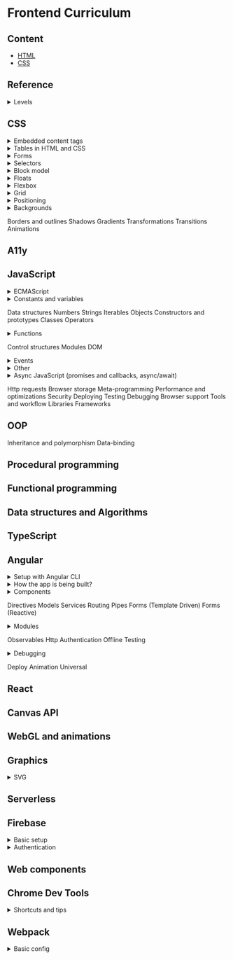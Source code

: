 # Frontend Curriculum

## Content
- [HTML](html.md)
- [CSS](css.md)

## Reference

<details>
<summary>Levels</summary>

- :seedling: - to learn
- :deciduous_tree: - common
- :blossom: - good

</details>

## CSS

<details>
<summary>Embedded content tags</summary>



```HTML
<!-- almost like video -->
<audio controls preload="" src="#" autoplay>
  <source src="#" type="MP3"></source>
  <source src="#" type="OGG"></source>
</audio>
```

</details>

<details>
<summary>Tables in HTML and CSS</summary>

- by default `<table>` shrinks to content

```HTML
<table>
  <!-- should be the first child -->
  <caption>Header</caption>
  <tr>
    <!-- colspan for horizontal expanding -->
    <!-- moves right cell, have to delete in html -->
    <td colspan="2">Name 1</td>
    <!-- rowspan for vertical expanding -->
    <!-- moves lower cell in it's own row to right -->
    <td rowspan="2">Value 1</td>
    <td>Count 1</td>
  </tr>
  <tr>
    <td>Name 1</td>
    <td>Value 1</td>
    <td>Count 1</td>
  </tr>
</table>
```

```CSS
table {
  /* to avoid double border*/
  border-collapse: collapse;
  /* when border-collapse != collapse */
  /* between table and cells */
  border-spacing: 10px 1rem;
}

caption {
  caption-side: top;
  caption-side: bottom;
}

tr {
  /* for <tr> we can add only background properties, has almost no self styling */
  background-color: #ffffff;
}

td {
  /* aligns text inside the cell vertically */
  vertical-align: middle;
}
```

```CSS
/* css tables, don't know when could be useful */
.table {
  display: table;
  display: inline-table;
}

.tr {
  display: table-row;
}

.td {
  display: table-cell;
}

.caption {
  display: table-caption;
}

.thead {
  display: table-header-group;
}

.tbody {
  display: table-row-group;
}

.tfoot {
  display: table-footer-group;
}

/* like a <col> tag - empty, used for styling a column one - 1st, two - second ... */
.col {
  display: table-column;
}

/* like a <colgroup> and child <col> tags, empty, styles for every child column */
.colgroup {
  display: table-column-group;
}
```

</details>

<details>
<summary>Forms</summary>

- `autofocus` only one attribute for the whole page
- `pattern` regexp, if incorrect - validation error
- `readonly` can't change but can select and copy, <b>posts to the server</b>
- `disabled` can't change, focus, select or copy, <b>doesn't post to the server</b>

```HTML
<!-- name will also get posted to server -->
<button type="submit" name="some-name"></button>

<!-- rows - strings -->
<!-- cols - symbols -->
<textarea rows="10" cols="100"></textarea>

<!-- good for support needs -->
<input type="hidden">

<!-- for working with files enctype required -->
<form enctype="multipart/form-data">
  <!-- name is required -->
  <input type="file" name="avatar">
</form>

<!-- image input = submit + sends the click coordinates on the image -->
<input type="image" src="#" alt="Some description">

<!-- dates inputs -->
<!-- if browser doesn't support, shows text field -->
<input type="date"> <!-- with locale -->
<input type="time"> <!-- with locale -->
<input type="datetime"> <!-- with time zone -->
<input type="datetime-local"> <!-- w/o time zone -->
<input type="week"> <!-- N of week, year -->
<input type="month"> <!-- month + year -->

<!-- number input -->
<!-- doesn't have min/maxlength -->
<!-- step is applied by clicking arrows, out of step - validation error -->
<!-- number keyboard on mobile -->
<input type="number" min="0" max="100" step="10">

<!-- search almost like text, in some browsers has a cross -->
<input type="search">

<!-- still has no multiple handles -->
<input type="range" min="0" max="100" step="10">

<!-- good with patterns -->
<!-- tel keyboard on mobile -->
<input type="tel">

<!-- validation for correct urls, emails -->
<!-- proper keyboard on mobile -->
<input type="email">
<input type="url">

<!-- opens special pallette with colors -->
<!-- if browser doesn't support = text field -->
<input type="color">

<!-- allow/block browser autocomplete option -->
<input autocomplete="on">
<input autocomplete="off">

<!-- data lists with inputs (like select on type) -->
<!-- connected viw list of input and id of datalist -->
<!-- if inputs type != text, shows only correct items -->
<input type="text" list="browsers" name="browsers">
<datalist id="browsers">
  <option>Google Chrome</option>
  <option>Mozilla Firefox</option>
  <option>Edge</option>
  <option>Opera</option>
</datalist>

<!-- value accessible from js vie element.value -->
<output name="some-name">{default}</output>

<!-- disabled for all the fields inside -->
<fieldset disabled>
  <!-- first child -->
  <legend>Title</legend>
</fieldset>

<!-- multiple - ctrl/cmd to choose with -->
<!-- multiple + size to change height -->
<select multiple size="10">
  <!-- selected to choose value, could be several -->
  <!-- value ? value : text content goes to server -->
  <option selected>Option 1</option>
  <option selected value="option2">Option 2</option>
  <option>Option 3</option>
  <!-- could have group children -->
  <!-- could be used with multiple select -->
  <optgroup label="Group 1">
    <option selected>Option in a group 1</option>
    <option>Option in a group 2</option>
  </optgroup>
</select>
```

</details>

<details>
<summary>Selectors</summary>

```CSS
/* pseudo classes */

/* :not can use */
.element:not(:last-child) {}
.element:not(p):not(#id) {}
.element:not([attribute]) {}
.element:not(.class) {}
/* :not cannot use */
.element:not(:not()) {}
.element:not(.class-one.class-two) {}
.element:not(::after) {}
.element:not(a span + span ~ span) {} /* any combined selector */

/* from last */
.element:nth-last-child {}
/* if the 2nd element is ul, choses, otherwise no */
ul:nth-child(2) {}

/* with type in mind */
.element:first-of-type {}
.element:last-of-type {}
/* 2nd of type */
.element:nth-of-type(2) {}
.element:nth-last-of-type(2) {}

/* no element or text inside */
.element:empty {}

/* only one child */
.element:only-child {}

/* only one p inside a parent */
p:only-of-type {}
```

```HTML
<body>
  <div></div> <!-- ul:first-child = nothing-->
  <ul></ul> <!-- ul:first-of-type ul:nth-child(2) -->
  <ul></ul> <!-- ul:last-of-type ul:nth-of-type(2) -->
</body>
```

```CSS
/* pseudo elements */
.element::first-line {}
.element::first-letter {}

/* mostly used */
.element::before {}
.element::after {}
```

```CSS
/* attribute selectors */
/* exact */
[type="text"] {}
/* starts with 'bar' */
[foo^="bar"] {}
/* ends with 'bar' (good for docs .jpg) */
[foo$="bar"] {}
/* contains 'bar' */
[foo*="bar"] {}
/* 'bar' is a separate word */
[foo~="bar"]
/* prefix 'bar', the value has to be either alone or followed by '-' */
[foo|="bar"]
```

```CSS
/* state selectors */
.element:enabled {}
.element:disabled {}
.element:read-write {}
.element:read-only {}
.element:required {}
.element:optional {}
.element:checked {}
.element:valid {}
.element:invalid {}
.element:in-range {}
.element:out-of-range {}
```

</details>

<details>
<summary>Block model</summary>

- block (full width, new line width/height, paddings, margins)
  - vertical margins collapse to the more value (parent 40px, child 60px = 60px after collapse)
  - vertical margins drop out of parent if parent doesn't have paddings or borders and it's margin is < child's margin
  - horizontal margins do not collapse
- phrasing (width = content, only horizontal paddings, margins)
- input's width by default = `[size]` attribute, doesn't grow into full parent's width
- `display: none;` removes element + makes una11y
- `visibility: hidden;` hides the element, but the place is still there, makes una11y

</details>

<details>
<summary>Floats</summary>

- basically used to float elements with text
- `float: left/right/none;`
- adds sizes to phrasing elements too
- shrinks to content
- drops out of flow (partially)
  - block elements after float stop reacting oon float, go up like with `position: absolute;`
  - inline elements float around the empty side of float element
  - if all blocks are floats, parent shrinks to 0 height
- floats see each other, drop to the next line, but sometimes 'chains' and positions below one of the random floats (awkward behavior)
- `clear: left/right/both/none;` forbids floating, if after float - sees it (clearfix pattern)

</details>

<details>
<summary>Flexbox</summary>

```CSS
.element {
  /* positive int */
  /* free space according to coefficient */
  /* flex-grow + min-width (no min-width = elem could drop out of parent if other elem-s have flex-shrink: 0) */
  flex-grow: 0;
  /* positive int number */
  /* free shrink according to coefficient */
  /* not to shrink = 0 */
  /* only content shrinks (not paddings or borders) */
  /* flex-shrink + multiline flex (only 1 element > container width) */
  flex-shrink: 1;
  /* combined property, has problems in some browsers */
  /* flex-grow flex-shrink flex-basis */
  /* 0 1 auto */
  flex: initial;
  /* 1 1 auto */
  flex: auto;
  /* 0 0 auto */
  flex: none;
  /* 1 0 0% */
  flex: 1 0;
  /* 1 1 0% */
  flex: 1;
  /* min and max sizes apply after all the above (in the very end) */
}
```

</details>

<details>
<summary>Grid</summary>

- children become parent's grid elements
- elements position on the 2d grid between lines
- grids could be layered (default - order in HTML)
- `z-index` changes layering

```CSS
.parent-element {
  display: grid;
}

/* starts from 4 vertical and 3 horizontal lines */
/* if end is undefined, ends on next line */
.child-element {
  grid-column-start: 4;
  grid-row-start: 3;
}

.child-element {
  grid-column-start: 3;
  grid-column-end: 5;
  grid-row-start: 2;
  grid-row-end: 4;
  /* the same, but shorter */
  grid-column: 3 / 5;
  grid-row: 2 / 4;
  /* when used without 2nd param, will behave like -start properties */
  grid-column: 3;
  grid-row: 2;
}
```

</details>

<details>
<summary>Positioning</summary>

```CSS
.element {
  /* when extends browser's borders */
  position: absolute;
  /* by default coords = auto */
  /* no scroll */
  top: -5px;
  left: -5px;
  /* with scroll */
  bottom: -5px;
  right: -5px;
}
```

</details>

<details>
<summary>Backgrounds</summary>

- when multiple - 1st is upper

```CSS
.element {
  /* #fff(fff)(ff) rgb(a) hsl(a) */
  background-color: #ffffff;
  /* image layers on color */
  background-image: url('bg.jpg');
  /* repeat-x(y) no-repeat */
  /* round - repeated parts shrink or grow */
  /* space - adds space between */
  /* could be different by x or y */
  background-repeat: repeat;
  /* x y */
  /* left center right top bottom */
  /* 50% 50px +- */
  /* right 30px top 20px - from any block corner */
  background-position: 50% 100%;
  /* fixed - adds very simple effect */
  background-attachment: scroll;
  /* 100px, 100% 50% */
  /* contain - reserves proportions, max sizes with full fill possible, could not cover the whole container */
  /* cover - reserves proportions, min possible sizes to cover the whole container, */
  /* if block and img proportions are different, img cuts */
  background-size: auto auto;
  /* padding-box (-borders) */
  /* border-box (+padding+borders) */
  /* content-box (-padding-borders) */
  background-origin: padding-box;
  /* border-box doesn't cut */
  /* padding-box cuts till borders */
  /* content-box cuts with paddings */
  background-clip: border-box;
  /* complex property order */
  background: [bc] [bi] [br] [bp] [ba];
}
```

</details>

Borders and outlines
Shadows
Gradients
Transformations
Transitions
Animations

## A11y

## JavaScript

<details>
<summary>ECMAScript</summary>

Global changes:
- new strategy of spec updating
- problem concepts
  - hoisting
  - `var` rewriting
  - scope (var with no block-scope)
- new opportunities
  - `let`, `const` - hoisting, scope, rewriting solved
  - template strings
  - function default params
  - arrow functions
  - destructuring
- better objects

</details>

<details>
<summary>Constants and variables</summary>

```JavaScript
// constants - code agreements
// protected values, hardcoded (default configs, physical consts, coefficients)
// distinguished by it's appearance
// any constant declares as a const
// is immutable
const Earth = {
  RADIUS: 6.371,
  GRAVITATION: 6.67408
};
const DEFAULT_NAMES = ['Michael', 'Anna', 'Chris'];
const LIGHT_SPEED = 255792458;

// consts
// not any const = constant
// declares a variable with immutable link
const element = document.querySelector('p');
const arr = [1, 2, 3, 4];
```

</details>

Data structures
Numbers
Strings
Iterables
Objects
Constructors and prototypes
Classes
Operators

<details>
<summary>Functions</summary>

```JavaScript
// default params
// Earlier
var doSomething = function (caption, amount, isChecked) {
  if (typeof isChecked === 'undefined') {
    isChecked = false;
  }
};

// ES2015
const doSomething = (caption, amount, isChecked = false) => {
  // some code here
};
```

- doesn't have it's own scope (only lexical) - when global, `this === window`
- doesn't have `arguments` object
- can't rewrite `this` (`bind` and `call` won't work)
  - can't be used as a constructor, no `new` keyword
  - can't be method of an object or prototype

```JavaScript
// arrow functions
// only 1 param?
const doSomething = param => console.log(param);

// only 1 line?
// = return left * right;
const doSomething = (left, right) => left * right;

// return object?
const getWizard = (name, level) => ({
  name,
  level
});
```

</details>

Control structures
Modules
DOM

<details>
<summary>Events</summary>

- difference between `change` and `input`
  - `change` works when `field.value` changed and the user finished to enter the value (moved the handle and released)
  - `input` works with every value change

</details>

<details>
<summary>Other</summary>

- cycle is more optimal than a recursion (call stack overflow), any recursion could be rewritten into a cycle

</details>

<details>
<summary>Async JavaScript (promises and callbacks, async/await)</summary>

  - <details>
    <summary>Sync data loading</summary>

    ```JavaScript
    const getResponse = (url) => {
      const xhr = new XMLHttpRequest();
      xhr.open('GET', url, false);
      xhr.send();
      // we can do it like that, because it's a sync request
      // return will happen after we get the response
      return xhr.response;
    };
    const data = getResponse('https://data.com/users');
    ```

    </details>
  
  - Async ES5 (callbacks)
  - Async ES6 (promises) 

</details>

Http requests
Browser storage
Meta-programming
Performance and optimizations
Security
Deploying
Testing
Debugging
Browser support
Tools and workflow
Libraries
Frameworks

## OOP

Inheritance and polymorphism
Data-binding

## Procedural programming

## Functional programming

## Data structures and Algorithms

## TypeScript

## Angular

<details>
<summary>Setup with Angular CLI</summary>

- install node + npm
- install angular CLI
- global style files could be added to `angular.json`
```bash
# create a project
ng new <project-name>

# run the app
ng serve

# create a component
ng g c <component-name or path + name>

# create a directive
ng g d <directive-name>
```

</details>

<details>
<summary>How the app is being built?</summary>

- don't import with .ts extensions, webpack adds it
```TypeScript
// main.ts
import { enableProdMode } from '@angular/core';
import { platformBrowserDynamic } from '@angular/platform-browser-dynamic';

import { AppModule } from './app/app.module';
import { environment } from './environments/environment';

if (environment.production) {
  enableProdMode();
}

platformBrowserDynamic().bootstrapModule(AppModule)
  .catch(err => console.error(err));
```
```TypeScript
// app/app.module.ts
import { NgModule } from '@angular/core';
import { AppComponent } from './app.component';

@NgModule({
  // should be known components when Angular analyses index.html
  bootstrap: [AppComponent]
})
export class AppModule {}
```
```TypeScript
// app/app.component.ts
import { Component } from '@angular/core';

@Component({
  selector: 'app-root',
  templateUrl: '...'
})
export class AppComponent {}
```
```HTML
<!-- index.html -->
<!doctype html>
<html>
<head></head>
<body>
  <app-root></app-root>
</html>
```

</details>

<details>
<summary>Components</summary>

- `declarations: [NameComponent]` add to module
- `<app-name></app-name>` or `<p appDir></p>` or `<p class="class"></p>` add to view
- data-binding - communication between business logic and view
- updates dynamically at runtime
- event-binding - reaction to events
- two-way binding - needs a FormsModule

```TypeScript
// app/app.module.ts
import { NgModule } from '@angular/core';
import { FormsModule } from '@angular/forms';

@NgModule({
  imports: [FormsModule]
})
export class AppModule {}
```

```TypeScript
// app/components/name/name.component.ts
import { Component } from '@angular/core';

@Component({
  // required, must be a unique string
  selector: 'app-name', // tag, mostly for components
  selector: '[appDir]', // attribute, mostly for directives
  selector: '.class', // can also use a class as a selector
  // required, only one of
  template: '<p>Some text</p>',
  templateUrl: './name.component.html',
  // optional, only one of
  styles: '',
  styleUrls: ['./name.component.css'] // scss / less also possible
})
export class NameComponent {
  title: string = 'Hello from name component!';
  name: string = 'Max';

  onButtonClick(evt: Event) {
    console.log(evt.target);
  }
}
```
```HTML
<!-- app/components/name/name.component.html -->

<!-- data-binding -->
<!-- no multiline expressions -->
<!-- resolved to a string -->
<!-- updated dynamically -->
<!-- string interpolation -->
<p>{{ title }}</p> <!-- Hello from name component! -->
<!-- property binding -->
<p [innerText]="title"></p>
<!-- DON'T! improper usage -->
<p [innerText]="{{ title }}"></p>

<!-- event-binding -->
<!-- $event - browser event of type Event -->
<button type="button" (click)="onButtonClick($event)">Click</button>

<!-- two-way binding -->
<!-- triggers input data and updates BL -->
<!-- when BL is updated programmatically, updates the input -->
<input type="text" [(ngModel)]="name">
<p>{{ name }}</p>
```

</details>

Directives
Models
Services
Routing
Pipes
Forms (Template Driven)
Forms (Reactive)

<details>
<summary>Modules</summary>

- bundles different pieces into one package
- custom modules mostly for big projects
- gives Angular info on which features to use
```TypeScript
// app/app.module.ts
import { NgModule } from '@angular/core';

@NgModule({
  // components, directives, pipes
  declarations: [],
  // modules
  imports: [],
  // root needed on start component
  bootstrap: [],
  // services, interceptors
  providers: []
})
export class AppModule {}
```

</details>

Observables
Http
Authentication
Offline
Testing

<details>
<summary>Debugging</summary>

- find an error in the console
- using sourcemaps and breakpoints in browser
  - `sources` => `webpack` => `.` => `src`
- using `debugger;`
- using chrome extension Augury (access from dev tools)

</details>

Deploy
Animation
Universal

## React

## Canvas API

## WebGL and animations

## Graphics

<details>
<summary>SVG</summary>

- optimization
  - use fewer nodes
  - fewer handlers
  - integer numbers
  - not too big grid
- sprites
  - HTML inline sprites `<svg style="display: none;"><symbol></symbol></svg>`
    - minus: doesn't cache in the browser
  - SVG sprite file (have to add a fallback)
    - for IE support use svg4everybody
  - CSS inline SVG sprite (`svg+xml`)
    - fallback base64, fallback images
    - can't change svg style properties
  - using SVG fragment ids and views
    - bugs in safari

</details>

## Serverless

## Firebase

<details>
<summary>Basic setup</summary>

- firebase.google.com
- console.firebase.com
- add project, default settings
- navigate to database => realtime database => create database
- choose start in test mode (when your auth functional is not ready yet)
- URL in the head is where to send a request
- to simulate errors change some rules to false (database => rules)

</details>

<details>
<summary>Authentication</summary>

- database => rules
- set the rule you need to `auth != null`
- authentication => set up sign-in method
- choose email/password => enable only top switch
- users tab - all the users
- find docs on Auth REST API

</details>

## Web components

## Chrome Dev Tools

<details>
<summary>Shortcuts and tips</summary>

- Shortcuts (menu => shortcuts)
  - `ctrl + F` search (by any word)
  - `ctrl + shift + F` search across all sources
  - `tab` `tab + shift` step forward / back when adding changes
  - `H` hide chosen element of the html (adds `visibility: hidden;`)
  - `F2` to be able to edit html
  - `+` in styles will create a selector for the element
  - `shift + click` on color will change it's output
- `document.body.contentEditable = true;`
- can change sizes in the block with metrics
- in the device emulation can pick pixel density
- settings => coverage lets to see all the rules, which are not applied to the page

</details>

## Webpack

<details>
<summary>Basic config</summary>

- install npm first
- for working with styles import css file into js file, where we use the styles, by default webpack's css loader adds `<link rel="stylesheet">`

```bash
# for webpack usage
$ npm i -DE webpack
$ npm i -DE webpack-cli

# optional, if dev server needed
$ npm i -DE webpack-dev-server
```

```JavaScript
// webpack.config.js
// for the proper path configs for different OS
const path = require('path');

module.exports = {
  // build mode
  mode: 'development',
  // application entry point
  entry: './src/main.js',
  // settings for the output file
  output: {
    filename: 'bundle.js',
    // __dirname is a root directory of out app
    path: path.join(__dirname, 'public')
  },
  devtool: 'source-maps',
  devServer: {
    // where to look for a build
    contentBase: path.join(__dirname, 'public'),
    // detects changes in js files and reloads a page
    watchContentBase: true
  },
  module: {
    rules: [{
      // what files to look for (.scss, .css here)
      test: /\.s?css/,
      // style-loader handles the importing of the files (injects css into DOM as link tag by default)
      // css-loader handles the css code (resolves the css file)
      // order matters (which loader to use)
      use: ['style-loader', 'css-loader']
    }]
  }
};
```

```JavaScript
// component.js
import "./src/style.css";
```

</details>